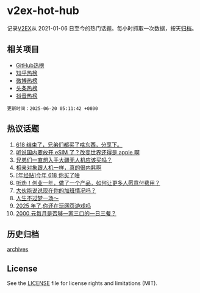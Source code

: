 # v2ex-hot-hub

 记录[V2EX](https://www.v2ex.com/)从 2021-01-06 日至今的热门话题。每小时抓取一次数据，按天[归档](archives)。
 
 ## 相关项目

- [GitHub热榜](https://github.com/lonnyzhang423/github-hot-hub)
- [知乎热榜](https://github.com/lonnyzhang423/zhihu-hot-hub)
- [微博热榜](https://github.com/lonnyzhang423/weibo-hot-hub)
- [头条热榜](https://github.com/lonnyzhang423/toutiao-hot-hub)
- [抖音热榜](https://github.com/lonnyzhang423/douyin-hot-hub)


 `更新时间：2025-06-20 05:11:42 +0800`

## 热议话题

1. [618 结束了，兄弟们都买了啥东西，分享下。](https://www.v2ex.com/t/1139619)
1. [听说国内要放开 eSIM 了？改变世界还得是 apple 啊](https://www.v2ex.com/t/1139598)
1. [兄弟们一直想入手大疆无人机应该买吗？](https://www.v2ex.com/t/1139574)
1. [相亲对象跟人机一样，真的很内耗啊](https://www.v2ex.com/t/1139629)
1. [[年经贴]今年 618 你买了啥](https://www.v2ex.com/t/1139620)
1. [听劝！创业一年，做了一个产品，如何让更多人愿意付费用？](https://www.v2ex.com/t/1139572)
1. [大伙能说说现在你的加班情况吗？](https://www.v2ex.com/t/1139678)
1. [人生不过梦一场～](https://www.v2ex.com/t/1139586)
1. [2025 年了,你还在玩网页游戏吗](https://www.v2ex.com/t/1139584)
1. [2000 元每月是否够一家三口的一日三餐？](https://www.v2ex.com/t/1139632)

## 历史归档

[archives](archives)

## License

See the [LICENSE](LICENSE) file for license rights and limitations (MIT).
